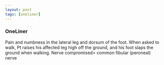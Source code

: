 ```yaml
---
layout: post
tags: [oneliner]
---
```



### OneLiner

Pain and numbness in the lateral leg and dorsum of the foot. When asked to walk, Pt raises his affected leg high off the ground, and his foot slaps the ground when walking. Nerve compromised> common fibular (peroneal) nerve
